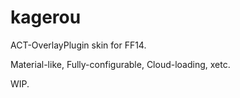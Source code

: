 kagerou
=======

ACT-OverlayPlugin skin for FF14.

Material-like, Fully-configurable, Cloud-loading, xetc.

WIP.

